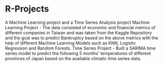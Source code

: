 # R-Projects
A Machine Learning project and a Time Series Analysis project
Machine Learning Project - The data consisted of economic and financial metrics of different companies in Taiwan and was taken from the Kaggle Repository and the goal was to predict Bankruptcy based on the above metrics with the help of different Machine Learning Models such as KNN, Logistic Regression and Random Forests.
Time Series Project - Built a SARIMA time series model to predict the following 5 months' temperatures of different provinces of Japan based on the available climatic time series data. 
